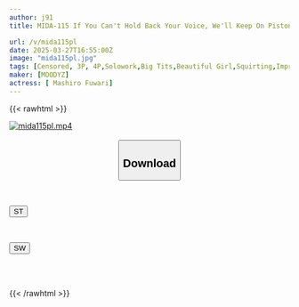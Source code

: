 ```yaml
---
author: j91
title: MIDA-115 If You Can't Hold Back Your Voice, We'll Keep On Pistoning! Knock! Knock! You'll Scream Out Loud! Even In That State, We'll Keep On Pounding You In This Surprise Sex Scene With Fuwari Mashiro

url: /v/mida115pl
date: 2025-03-27T16:55:00Z
image: "mida115pl.jpg"
tags: [Censored, 3P, 4P,Solowork,Big Tits,Beautiful Girl,Squirting,Impromptu Sex	]
maker: [MOODYZ]
actress: [ Mashiro Fuwari]
---
```



{{< rawhtml >}}

<div class="video" data-videoid="xe4maKLdDkSj6v">
    <a href="javascript:;">
        <img src="/v/mida115pl/mida115pl.jpg" width="WIDTH" height="HEIGHT" alt="mida115pl.mp4" loading="lazy">
    </a>
</div>

<script type="text/javascript" src="https://j91.asia/asset/on-demand-st.js"></script>

<br>
  <link rel="stylesheet" href="https://j91.asia/asset/bs5.css">
  
  <center>
  <button class="btn btn-primary" type="button" data-bs-toggle="collapse" data-bs-target=".multi-collapse" aria-expanded="false" aria-controls="multiCollapseExample1 multiCollapseExample2"><h2>Download</h2></button></center>
</p>
<div class="row">
  <div class="col">
    <div class="collapse multi-collapse" id="multiCollapseExample1">
      <div class="card card-body">
	      	      <br>
<div class="buttons">  
<p><a href="/v/mida115pl/st.html" target="_blank"><button class="btn-hover color-3"><i class="fa fa-download"></i> ST</button></a></p></div>
    </div>
  </div>
</div>
  <div class="col">
    <div class="collapse multi-collapse" id="multiCollapseExample2">
      <div class="card card-body">
	      <br>
<div class="buttons">
<p><a href="/v/mida115pl/sw.html" target="_blank"><button class="btn-hover color-2"><i class="fa fa-download"></i> SW</button></a></p></div>
<br><br>
      </div>
    </div>
  </div>
</div>

{{< /rawhtml >}}